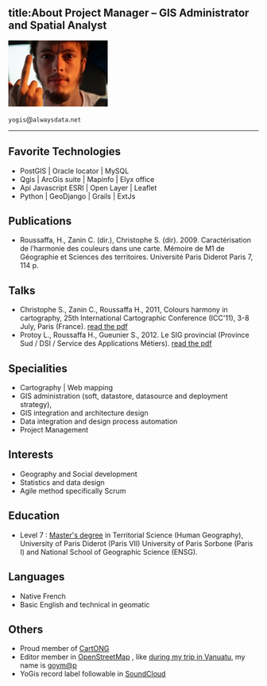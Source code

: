 title:About
Project Manager – GIS Administrator and Spatial Analyst
----------


![Alt Text]({face_serious}/../../images/face.jpg)


`yogis`@`alwaysdata`.`net`


----------


Favorite Technologies
-

* PostGIS | Oracle locator | MySQL
* Qgis | ArcGis suite | Mapinfo | Elyx office
* Api Javascript ESRI | Open Layer | Leaflet
* Python | GeoDjango | Grails | ExtJs



Publications
-

* Roussaffa, H., Zanin C. (dir.), Christophe S. (dir). 2009. Caractérisation de l’harmonie des couleurs dans une carte. Mémoire de M1 de Géographie et Sciences des territoires. Université Paris Diderot Paris 7, 114 p.

Talks
-

* Christophe S., Zanin C., Roussaffa H., 2011, Colours harmony in cartography, 25th International Cartographic Conference (ICC'11), 3-8 July, Paris (France). [read the pdf](http://icaci.org/files/documents/ICC_proceedings/ICC2011/Oral%20Presentations%20PDF/B1-Graphical%20Semiology,%20visual%20variables/CO-084.pdf)
* Protoy L., Roussaffa H., Gueunier S., 2012.  Le SIG provincial (Province Sud / DSI / Service des Applications Métiers). [read the pdf](ftp://ftp.gouv.nc/sig/PUBLIC/matinee/5_SIGprovinceSud_LeaProtoy_HugoRoussaffa_SebastienGueunier.pdf)


Specialities
-

* Cartography | Web mapping
* GIS administration (soft, datastore, datasource and deployment strategy),
* GIS integration and architecture design 
* Data integration and design process automation
* Project Management


Interests
-

* Geography and Social development 
* Statistics and data design
* Agile method specifically Scrum 


Education
-

* Level 7 : [Master's degree](http://en.wikipedia.org/Master's_degree#France) in Territorial Science (Human Geography), University of Paris Diderot (Paris VII) University of Paris Sorbone (Paris I) and National School of Geographic Science (ENSG).

Languages
-
* Native French 
* Basic English and technical in geomatic

Others
-

* Proud member of [CartONG](http://www.cartong.org) 
* Editor member in [OpenStreetMap](http://openstreetmap.org) , like [during  my trip in Vanuatu](https://www.openstreetmap.org/user/goym@p/history#map=7/-18.698/168.673), my name is [goym@p](https://www.openstreetmap.org/user/goym@p)
* YoGis record label followable in [SoundCloud](https://soundcloud.com/yogis-record) 
